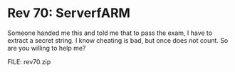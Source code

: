 Rev 70: ServerfARM
======================
Someone handed me this and told me that to pass the exam, I have to extract a secret string. I know cheating is bad, but once does not count. So are you willing to help me?

FILE: rev70.zip
